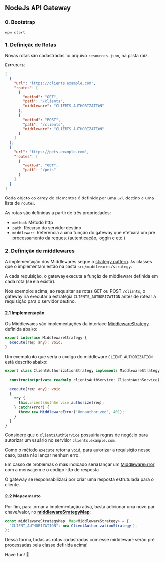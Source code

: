 ## NodeJs API Gateway

### 0. Bootstrap

`npm start`

### 1. Definição de Rotas

Novas rotas são cadastradas no arquivo `resources.json`, na pasta raíz.

Estrutura:

```json
[
  {
    "url": "https://clients.example.com",
    "routes": [
      {
        "method": "GET",
        "path": "/clients",
        "middleware": "CLIENTS_AUTHORIZATION"
      },
      {
        "method": "POST",
        "path": "/clients",
        "middleware": "CLIENTS_AUTHORIZATION"
      }
    ]
  },
  {
    "url": "https://pets.example.com",
    "routes": [
      {
        "method": "GET",
        "path": "/pets"
      }
    ]
  }
]
```

Cada objeto do array de elementos é definido por uma `url` destino e uma lista de `routes`.

As rotas são definidas a partir de três propriedades:

 - `method`: Método http
 - `path`: Recurso do servidor destino
 - `middleware`: Referéncia a uma função do gateway que efetuará um pré processamento da request (autenticação, loggin e etc.)

### 2. Definição de middlewares

A implementação dos Middlewares segue o [strategy pattern](https://refactoring.guru/design-patterns/strategy). As classes que o implementam estão na pasta `src/middlewares/strategy`.

A cada requisição, o gateway executa a função de middleware definida em cada rota (se ela existir).

Nos exemplos acima, ao requisitar as rotas GET ou POST `/clients`, o gateway irá executar a estratégia `CLIENTS_AUTHORIZATION` antes de rotear a requisição para o servidor destino.

#### 2.1 Implementação

Os Middlewares são implementações da interface [MiddlewareStrategy](/src/middlewares/strategy/impl) definida abaixo:

```typescript
export interface MiddlewareStrategy {
  execute(req: any): void;
}
```

Um exemplo do que sería o código do middleware `CLIENT_AUTHORIZATION` está descrito abaixo:

```typescript
export class ClientAuthorizationStrategy implements MiddlewareStrategy {
  
  constructor(private readonly clientsAuthService: ClientsAuthService);
  
  execute(req: any): void
  {
    try {
      this.clientsAuthService.authorize(req);
    } catch(error) {
      throw new MiddlewareError('Unnauthorized', 401);
    }
  }
}
```

Considere que o `clientsAuthService` possuiría regras de negócio para autorizar um usuário no servidor `clients.example.com`.

Como o método `execute` retorna `void`, para autorizar a requisição nesse caso, basta não lançar nenhum erro.

Em casso de problemas o mais indicado seria lançar um [MiddlewareError](/src/middleware/error/middleware-error.ts) com a mensagem e o código http de resposta.

O gateway se responsabilizará por criar uma resposta estruturada para o cliente.

#### 2.2 Mapeamento

Por fim, para tornar a implementação ativa, basta adicionar uma novo par chave/valor, no [**middlewareStrategyMap**](/src/middleware/strategy/middleware-strategy-map.ts):

```typescript
const middlewareStrategyMap: Map<MiddlewareStrategy> = {
  "CLIENT_AUTHORIZATION": new ClientAuthorizationStrategy(),
};
```

Dessa forma, todas as rotas cadastradas com esse middleware serão pré processadas pela classe definida acima!

Have fun! :rocket:

